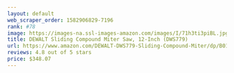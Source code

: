 ```yaml
---
layout: default 
﻿web_scraper_order: 1582906829-7196
rank: #78
image: https://images-na.ssl-images-amazon.com/images/I/71h3ti3piBL.jpg
title: DEWALT Sliding Compound Miter Saw, 12-Inch (DWS779)
url: https://www.amazon.com/DEWALT-DWS779-Sliding-Compound-Miter/dp/B01ESCU5WS/ref=zg_mw_hi_78?_encoding=UTF8&psc=1&refRID=DCHN01BKZ4RN4FT7PJ7H
reviews: 4.8 out of 5 stars
price: $348.07 
---
```

